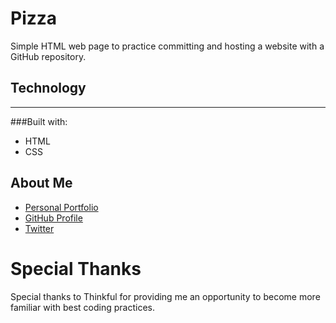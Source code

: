 # Pizza

Simple HTML web page to practice committing and hosting a website with a GitHub repository.

## Technology

***

###Built with:
* HTML
* CSS

## About Me

* [Personal Portfolio](https://stephenengineer.github.io/portfolio/)
* [GitHub Profile](https://github.com/stephenengineer)
* [Twitter](https://twitter.com/StephenTchaou)

# Special Thanks

Special thanks to Thinkful for providing me an opportunity to become more familiar with best coding practices.
